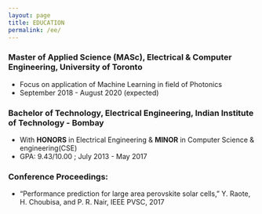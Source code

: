 ```yaml
---
layout: page
title: EDUCATION
permalink: /ee/
---
```


### Master of Applied Science (MASc), Electrical & Computer Engineering, University of Toronto
* Focus on application of Machine Learning in field of Photonics
* September 2018 - August 2020 (expected)

### Bachelor of Technology, Electrical Engineering, Indian Institute of Technology - Bombay
* With **HONORS** in Electrical Engineering & **MINOR** in Computer Science & engineering(CSE) 
* GPA: 9.43/10.00 ; July 2013 - May 2017

### Conference Proceedings:
* “Performance prediction for large area perovskite solar cells,” Y. Raote, H. Choubisa, and P. R. Nair, IEEE PVSC, 2017

